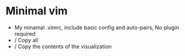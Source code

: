 # Minimal vim
+ My minamal .vimrc, include basic config and auto-pairs, No plugin required
+ /<C-a> Copy all
+ /<C-c> Copy the contents of the visualization
